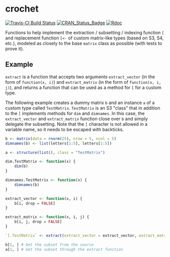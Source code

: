 # crochet

[![Travis-CI Build Status](https://travis-ci.org/agrueneberg/crochet.svg?branch=master)](https://travis-ci.org/agrueneberg/crochet)
[![CRAN_Status_Badge](http://www.r-pkg.org/badges/version/crochet)](https://cran.r-project.org/package=crochet)
[![Rdoc](http://www.rdocumentation.org/badges/version/crochet)](http://www.rdocumentation.org/packages/crochet)

Functions to help implement the extraction / subsetting / indexing function `[` and replacement function `[<-` of custom matrix-like types (based on S3, S4, etc.), modeled as closely to the base `matrix` class as possible (with tests to prove it).


## Example

`extract` is a function that accepts two arguments `extract_vector` (in the form of `function(x, i)`) and `extract_matrix` (in the form of `function(x, i, j)`), and returns a function that can be used as a method for `[` for a custom type.

The following example creates a dummy matrix `b` and an instance `a` of a custom type called `TestMatrix`. `TestMatrix` is an S3 "class" that in addition to the `[` implements methods for `dim` and `dimnames`. In this case, the `extract_vector` and `extract_matrix` function close over `b` and simply delegate the subsetting. Note that the `[` character is not allowed in a variable name, so it needs to be escaped with backticks.

```R
b <- matrix(data = rnorm(25), nrow = 5, ncol = 5)
dimnames(b) <- list(letters[1:5], letters[1:5])

a <- structure(list(), class = "TestMatrix")

dim.TestMatrix <- function(x) {
    dim(b)
}

dimnames.TestMatrix <- function(x) {
    dimnames(b)
}

extract_vector <- function(x, i) {
    b[i, drop = FALSE]
}

extract_matrix <- function(x, i, j) {
    b[i, j, drop = FALSE]
}

`[.TestMatrix` <- extract(extract_vector = extract_vector, extract_matrix = extract_matrix)

b[1, ] # Get the subset from the source
a[1, ] # Get the subset through the extract function
```
